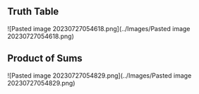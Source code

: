 ## Truth Table

![Pasted image 20230727054618.png](../Images/Pasted image 20230727054618.png)

## Product of Sums

![Pasted image 20230727054829.png](../Images/Pasted image 20230727054829.png)